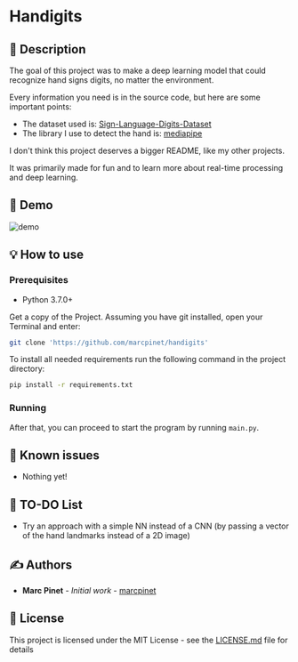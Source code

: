 # Handigits

## 📝 Description

The goal of this project was to make a deep learning model that could recognize hand signs digits, no matter the environment.

Every information you need is in the source code, but here are some important points:

- The dataset used is: [Sign-Language-Digits-Dataset](https://github.com/ardamavi/Sign-Language-Digits-Dataset)
- The library I use to detect the hand is: [mediapipe](https://github.com/google-ai-edge/mediapipe)

I don't think this project deserves a bigger README, like my other projects.

It was primarily made for fun and to learn more about real-time processing and deep learning.

## 🎥 Demo

![demo](resources/demo.gif)

## 💡 How to use

### Prerequisites

* Python 3.7.0+

Get a copy of the Project. Assuming you have git installed, open your Terminal and enter:

```bash
git clone 'https://github.com/marcpinet/handigits'
```

To install all needed requirements run the following command in the project directory:

```bash
pip install -r requirements.txt
```

### Running

After that, you can proceed to start the program by running `main.py`.

## 🐛 Known issues

* Nothing yet!

## 🥅 TO-DO List

* Try an approach with a simple NN instead of a CNN (by passing a vector of the hand landmarks instead of a 2D image)

## ✍️ Authors

* **Marc Pinet** - *Initial work* - [marcpinet](https://github.com/marcpinet)

## 📃 License

This project is licensed under the MIT License - see the [LICENSE.md](LICENSE.md) file for details
